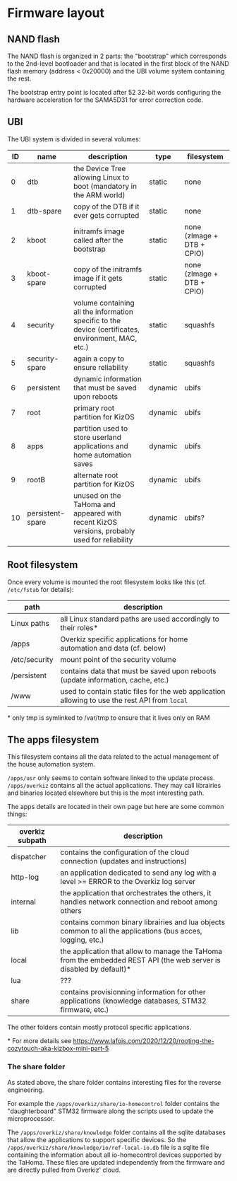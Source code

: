 # Firmware layout

## NAND flash

The NAND flash is organized in 2 parts: the "bootstrap" which corresponds to the 2nd-level bootloader and that is located in the first block of the NAND flash memory (address < 0x20000) and the UBI volume system containing the rest.

The bootstrap entry point is located after 52 32-bit words configuring the hardware acceleration for the SAMA5D31 for error correction code.

## UBI

The UBI system is divided in several volumes:

| ID |       name       |                                              description                                            |  type   |          filesystem        |
|----|------------------|-----------------------------------------------------------------------------------------------------|---------|----------------------------|
| 0  | dtb              | the Device Tree allowing Linux to boot (mandatory in the ARM world)                                 | static  | none                       |
| 1  | dtb-spare        | copy of the DTB if it ever gets corrupted                                                           | static  | none                       |
| 2  | kboot            | initramfs image called after the bootstrap                                                          | static  | none (zImage + DTB + CPIO) |
| 3  | kboot-spare      | copy of the initramfs image if it gets corrupted                                                    | static  | none (zImage + DTB + CPIO) |
| 4  | security         | volume containing all the information specific to the device (certificates, environment, MAC, etc.) | static  | squashfs                   |
| 5  | security-spare   | again a copy to ensure reliability                                                                  | static  | squashfs                   |
| 6  | persistent       | dynamic information that must be saved upon reboots                                                 | dynamic | ubifs                      |
| 7  | root             | primary root partition for KizOS                                                                    | dynamic | ubifs                      |
| 8  | apps             | partition used to store userland applications and home automation saves                             | dynamic | ubifs                      |
| 9  | rootB            | alternate root partition for KizOS                                                                  | dynamic | ubifs                      |
| 10 | persistent-spare | unused on the TaHoma and appeared with recent KizOS versions, probably used for reliability         | dynamic | ubifs?                     |

## Root filesystem

Once every volume is mounted the root filesystem looks like this (cf. `/etc/fstab` for details):

|      path     |                                          description                                           |
|---------------|------------------------------------------------------------------------------------------------|
| Linux paths   | all Linux standard paths are used accordingly to their roles*                                  |
| /apps         | Overkiz specific applications for home automation and data (cf. below)                         |
| /etc/security | mount point of the security volume                                                             |
| /persistent   | contains data that must be saved upon reboots (update information, cache, etc.)                |
| /www          | used to contain static files for the web application allowing to use the rest API from `local` |

\* only tmp is symlinked to /var/tmp to ensure that it lives only on RAM

## The apps filesystem

This filesystem contains all the data related to the actual management of the house automation system.

`/apps/usr` only seems to contain software linked to the update process. `/apps/overkiz` contains all the actual applications. They may call librairies and binaries located elsewhere but this is the most interesting path.

The apps details are located in their own page but here are some common things:

| overkiz subpath |                                                     description                                                     |
|-----------------|---------------------------------------------------------------------------------------------------------------------|
| dispatcher      | contains the configuration of the cloud connection (updates and instructions)                                       |
| http-log        | an application dedicated to send any log with a level >= ERROR to the Overkiz log server                            |
| internal        | the application that orchestrates the others, it handles network connection and reboot among others                 |
| lib             | contains common binary librairies and lua objects common to all the applications (bus acces, logging, etc.)         |
| local           | the application that allow to manage the TaHoma from the embedded REST API (the web server is disabled by default)* |
| lua             | ???                                                                                                                 |
| share           | contains provisionning information for other applications (knowledge databases, STM32 firmware, etc.)               |

The other folders contain mostly protocol specific applications.

\* For more details see https://www.lafois.com/2020/12/20/rooting-the-cozytouch-aka-kizbox-mini-part-5

### The share folder

As stated above, the share folder contains interesting files for the reverse engineering.

For example the `/apps/overkiz/share/io-homecontrol` folder contains the "daughterboard" STM32 firmware along the scripts used to update the microprocessor.

The `/apps/overkiz/share/knowledge` folder contains all the sqlite databases that allow the applications to support specific devices. So the `/apps/overkiz/share/knowledge/io/ref-local-io.db` file is a sqlite file containing the information about all io-homecontrol devices supported by the TaHoma. These files are updated independently from the firmware and are directly pulled from Overkiz' cloud.